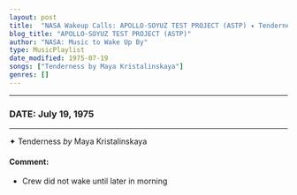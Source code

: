 ```yaml
---
layout: post
title:  "NASA Wakeup Calls: APOLLO-SOYUZ TEST PROJECT (ASTP) ✦ Tenderness by Maya Kristalinskaya ✷ July 19, 1975"
blog_title: "APOLLO-SOYUZ TEST PROJECT (ASTP)"
author: "NASA: Music to Wake Up By"
type: MusicPlaylist
date_modified: 1975-07-19
songs: ["Tenderness by Maya Kristalinskaya"]
genres: []
---
```


----
### DATE: July 19, 1975
----
✦ Tenderness *by* Maya Kristalinskaya  

#### Comment:
* Crew did not wake until later in morning



<br/>
<center>
	<a target="_blank"
	   href="https://twitter.com/intent/tweet?hashtags=Space,NASA,Playlist,NASAWakeupCalls,SpaceProgram&text=🚀 {{ page.author}}, '{{ page.songs.first }}' {{ page.title }}, {{ site.url }}{{ page.url }}&via=nasawakeupcalls"><i class="fab fa-twitter" title="Tweet this page" alt="Tweet this page" style="font-size: 1.3em;"></i></a>
	&nbsp; 	<i class="fas fa-user-astronaut" style="font-size: 1.5em;"></i> &nbsp;
    <a id="custom_amazon_link"
       type="amzn" search="#"
       category="popular music">
    <i class="fab fa-amazon" style="font-size: 1.3em;"></i></a>
</center>

<!-- Randomly resolve an individual entry from a song array -->
<script src="/assets/javascript/seedrandom.min.js"></script>
<script>
  var wake_me_up = ["Tenderness by Maya Kristalinskaya"];
  var prng = new Math.seedrandom();
  function randomSong() {
    song = wake_me_up[Math.floor(Math.random() * wake_me_up.length)];
    var amazon_link = document.getElementById("custom_amazon_link");
    amazon_link.setAttribute("search", song);
  }
  window.onload = randomSong();
</script>

